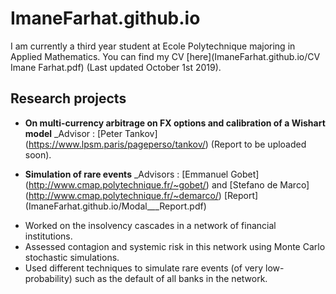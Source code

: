 # ImaneFarhat.github.io
I am currently a third year student at Ecole Polytechnique majoring in Applied Mathematics. You can find my CV [here](ImaneFarhat.github.io/CV Imane Farhat.pdf) (Last updated October 1st 2019). 

## Research projects
* **On multi-currency arbitrage on FX options and calibration of a Wishart model**
_Advisor : [Peter Tankov] (https://www.lpsm.paris/pageperso/tankov/) (Report to be uploaded soon).

* **Simulation of rare events**
_Advisors : [Emmanuel Gobet] (http://www.cmap.polytechnique.fr/~gobet/) and [Stefano de Marco] (http://www.cmap.polytechnique.fr/~demarco/)
[Report] (ImaneFarhat.github.io/Modal___Report.pdf)
- Worked on the insolvency cascades in a network of financial institutions. 
- Assessed contagion and systemic risk in this network using Monte Carlo stochastic simulations. 
- Used different techniques to simulate rare events (of very low-probability) such as the default of all banks in the network. 
